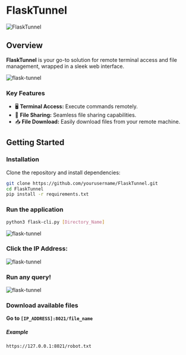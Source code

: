 # FlaskTunnel

![FlaskTunnel](https://img.shields.io/badge/FlaskTunnel-v1.0-brightgreen)

## Overview

**FlaskTunnel** is your go-to solution for remote terminal access and file management, wrapped in a sleek web interface.

<img src="https://i.ibb.co/kGH2P6m/flask-tunnel-3.png" alt="flask-tunnel"><br>


### Key Features
- 🖥️ **Terminal Access:** Execute commands remotely.
- 📁 **File Sharing:** Seamless file sharing capabilities.
- 📥 **File Download:** Easily download files from your remote machine.

## Getting Started

### Installation
Clone the repository and install dependencies:
```bash
git clone https://github.com/yourusername/FlaskTunnel.git
cd FlaskTunnel
pip install -r requirements.txt
```
### Run the application
```bash
python3 flask-cli.py [Directory_Name]
```
<img src="https://i.ibb.co/Ph7LLYt/flask-tunnel-1.png" alt="flask-tunnel">

### Click the IP Address:

<img src="https://i.ibb.co/xjhTxF8/flask-tunnel-2.png" alt="flask-tunnel">

### Run any query!

<img src="https://i.ibb.co/kGH2P6m/flask-tunnel-3.png" alt="flask-tunnel">

### Download available files

**Go to ```[IP_ADDRESS]:8021/file_name```**
##### Example
```bash
https://127.0.0.1:8021/robot.txt
```